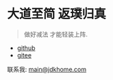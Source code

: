 # 大道至简 返璞归真

> 做好减法 才能轻装上阵.

- [github](https://www.github.com/jdkhome)
- [gitee](https://gitee.com/jdkhome)

联系我: main@jdkhome.com